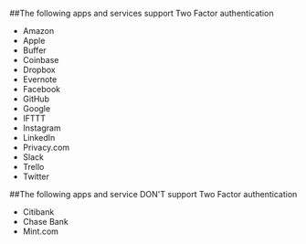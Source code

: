 ##The following apps and services support Two Factor authentication
* Amazon
* Apple
* Buffer
* Coinbase
* Dropbox
* Evernote
* Facebook
* GitHub
* Google
* IFTTT
* Instagram
* LinkedIn
* Privacy.com
* Slack
* Trello
* Twitter


##The following apps and service DON'T support Two Factor authentication
* Citibank
* Chase Bank
* Mint.com

